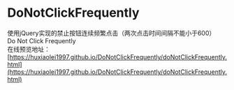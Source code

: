 # DoNotClickFrequently
使用jQuery实现的禁止按钮连续频繁点击（两次点击时间间隔不能小于600）<br>
Do Not Click Frequently<br>
在线预览地址：[https://huxiaolei1997.github.io/DoNotClickFrequently/doNotClickFrequently.html](https://huxiaolei1997.github.io/DoNotClickFrequently/doNotClickFrequently.html)
